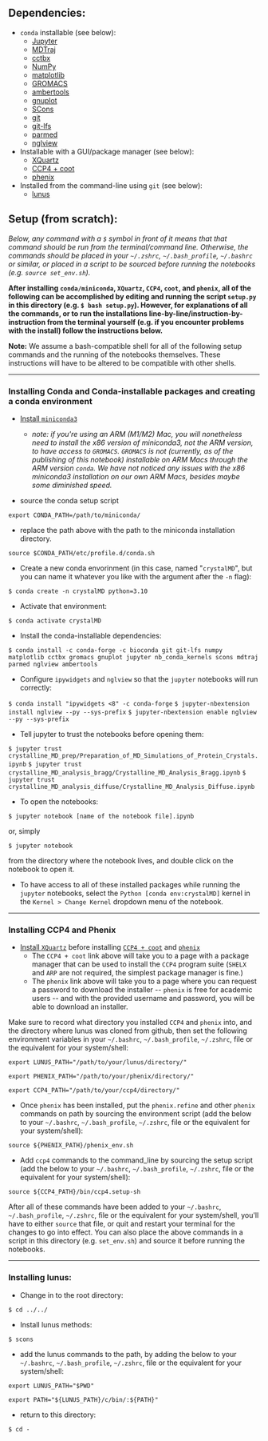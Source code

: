 ## Dependencies:
- `conda` installable (see below):
    - [Jupyter](https://jupyter.org)
    - [MDTraj](https://www.mdtraj.org/)
    - [cctbx](https://github.com/cctbx/cctbx_project)
    - [NumPy](https://numpy.org)
    - [matplotlib](https://matplotlib.org)
    - [GROMACS](https://www.gromacs.org)
    - [ambertools](https://ambermd.org/AmberTools.php)
    - [gnuplot](https://gnuplot.sourceforge.net)
    - [SCons](https://scons.org)
    - [git](https://git-scm.com)
    - [git-lfs](https://git-lfs.com)
    - [parmed](https://parmed.github.io/ParmEd/html/index.html)
    - [nglview](https://github.com/nglviewer/nglview)
- Installable with a GUI/package manager (see below):
    - [XQuartz](https://www.xquartz.org/)
    - [CCP4 + coot](https://www.ccp4.ac.uk/download/)
    - [phenix](https://phenix-online.org/download)
- Installed from the command-line using `git` (see below):
    - [lunus](https://github.com/lanl/lunus)


## Setup (from scratch):

_Below, any command with a `$` symbol in front of it means that that command should be run from the terminal/command line. Otherwise, the commands should be placed in your `~/.zshrc`, `~/.bash_profile`, `~/.bashrc` or similar, or placed in a script to be sourced before running the notebooks (e.g. `source set_env.sh`)._

**After installing `conda/miniconda`, `XQuartz`, `CCP4`, `coot`, and `phenix`, all of the following can be accomplished by editing and running the script `setup.py` in this directory (e.g. `$ bash setup.py`). However, for explanations of all the commands, or to run the installations line-by-line/instruction-by-instruction from the terminal yourself (e.g. if you encounter problems with the install) follow the instructions below.**

**Note:** We assume a bash-compatible shell for all of the following setup commands and the running of the notebooks themselves. These instructions will have to be altered to be compatible with other shells.

---

### Installing Conda and Conda-installable packages and creating a conda environment
- [Install `miniconda3`](https://docs.conda.io/en/latest/miniconda.html)
    - _note: if you're using an ARM (M1/M2) Mac, you will nonetheless need to install the x86 version of miniconda3, not the ARM version, to have access to `GROMACS`. `GROMACS` is not (currently, as of the publishing of this notebook) installable on ARM Macs through the ARM version `conda`. We have not noticed any issues with the x86 miniconda3 installation on our own ARM Macs, besides maybe some diminished speed._

- source the conda setup script

```export CONDA_PATH=/path/to/miniconda/```

- replace the path above with the path to the miniconda installation directory.

```source $CONDA_PATH/etc/profile.d/conda.sh```


- Create a new conda envorinment (in this case, named "`crystalMD`", but you can name it whatever you like with the argument after the `-n` flag): 

```$ conda create -n crystalMD python=3.10```

- Activate that environment: 

```$ conda activate crystalMD```

- Install the conda-installable dependencies:

```$ conda install -c conda-forge -c bioconda git git-lfs numpy matplotlib cctbx gromacs gnuplot jupyter nb_conda_kernels scons mdtraj parmed nglview ambertools```

- Configure `ipywidgets` and `nglview` so that the `jupyter` notebooks will run correctly:

```$ conda install "ipywidgets <8" -c conda-forge```
```$ jupyter-nbextension install nglview --py --sys-prefix```
```$ jupyter-nbextension enable nglview --py --sys-prefix```

- Tell jupyter to trust the notebooks before opening them:

```$ jupyter trust crystalline_MD_prep/Preparation_of_MD_Simulations_of_Protein_Crystals.ipynb```
```$ jupyter trust crystalline_MD_analysis_bragg/Crystalline_MD_Analysis_Bragg.ipynb```
```$ jupyter trust crystalline_MD_analysis_diffuse/Crystalline_MD_Analysis_Diffuse.ipynb``` 

- To open the notebooks:

```$ jupyter notebook [name of the notebook file].ipynb```

or, simply

```$ jupyter notebook```

from the directory where the notebook lives, and double click on the notebook to open it.

- To have access to all of these installed packages while running the `jupyter` notebooks, select the `Python [conda env:crystalMD]` kernel in the `Kernel > Change Kernel` dropdown menu of the notebook.

---

### Installing CCP4 and Phenix

- [Install `XQuartz`](https://www.xquartz.org/) before installing [`CCP4 + coot`](https://www.ccp4.ac.uk/download/) and [`phenix`](https://phenix-online.org/download)
    - The `CCP4 + coot` link above will take you to a page with a package manager that can be used to install the `CCP4` program suite (`SHELX` and `ARP` are not required, the simplest package manager is fine.)
    - The `phenix` link above will take you to a page where you can request a password to download the installer -- `phenix` is free for academic users -- and with the provided username and password, you will be able to download an installer. 


Make sure to record what directory you installed `CCP4` and `phenix` into, and the directory where lunus was cloned from github, then set the following environment variables in your `~/.bashrc`, `~/.bash_profile`, `~/.zshrc`, file or the equivalent for your system/shell:

```export LUNUS_PATH="/path/to/your/lunus/directory/"```

```export PHENIX_PATH="/path/to/your/phenix/directory/"```

```export CCP4_PATH="/path/to/your/ccp4/directory/"```

- Once `phenix` has been installed, put the `phenix.refine` and other `phenix` commands on path by sourcing the environment script (add the below to your `~/.bashrc`, `~/.bash_profile`, `~/.zshrc`, file or the equivalent for your system/shell):

```source ${PHENIX_PATH}/phenix_env.sh```

- Add `ccp4` commands to the command_line by sourcing the setup script (add the below to your `~/.bashrc`, `~/.bash_profile`, `~/.zshrc`, file or the equivalent for your system/shell):

```source ${CCP4_PATH}/bin/ccp4.setup-sh```

After all of these commands have been added to your `~/.bashrc`, `~/.bash_profile`, `~/.zshrc`, file or the equivalent for your system/shell, you'll have to either `source` that file, or quit and restart your terminal for the changes to go into effect. You can also place the above commands in a script in this directory (e.g. `set_env.sh`) and source it before running the notebooks.
        
---

### Installing lunus:

- Change in to the root directory:

```$ cd ../../```

- Install lunus methods:

```$ scons```

- add the lunus commands to the path, by adding the below to your `~/.bashrc`, `~/.bash_profile`, `~/.zshrc`, file or the equivalent for your system/shell:

```export LUNUS_PATH="$PWD"```

```export PATH="${LUNUS_PATH}/c/bin/:${PATH}"```

- return to this directory: 

```$ cd -```

